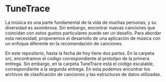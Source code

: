 # TuneTrace
La música es una parte fundamental de la vida de muchas personas, y su diversidad es asombrosa. Sin embargo, encontrar nuevas canciones que coincidan con estos gustos particulares puede ser un desafío. Para abordar esta necesidad, proponemos el desarrollo de una aplicación de música con un enfoque diferente en la recomendación de canciones.

En este repositorio, hasta la fecha de hoy tiene dos partes. En la carpeta src, encontramos el codigo correspondiente al prototipo de la primera entrega. Sin embargo, en la carpeta TuneTrace está el código escalable, correspondiente a la segunda entrega. En esta podemos encontrar los archivos de clasificación de canciones y las estructuras de datos utilizadas.
